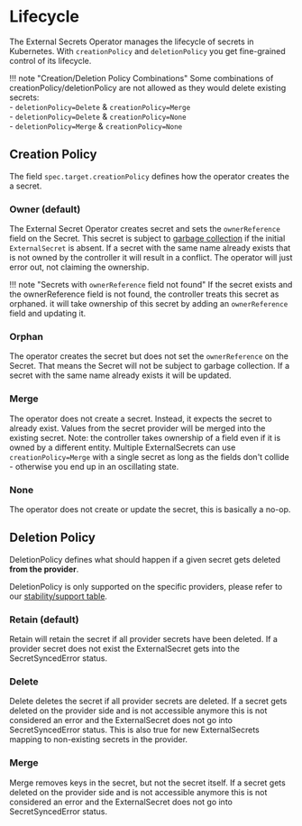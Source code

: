 # Lifecycle
The External Secrets Operator manages the lifecycle of secrets in Kubernetes. With `creationPolicy` and `deletionPolicy` you get fine-grained control of its lifecycle.

!!! note "Creation/Deletion Policy Combinations"
    Some combinations of creationPolicy/deletionPolicy are not allowed as they would delete existing secrets:
    <br/>- `deletionPolicy=Delete` & `creationPolicy=Merge`
    <br/>- `deletionPolicy=Delete` & `creationPolicy=None`
    <br/>- `deletionPolicy=Merge` & `creationPolicy=None`

## Creation Policy
The field `spec.target.creationPolicy` defines how the operator creates the a secret.

### Owner (default)
The External Secret Operator creates secret and sets the `ownerReference` field on the Secret. This secret is subject to [garbage collection](https://kubernetes.io/docs/concepts/architecture/garbage-collection/) if the initial `ExternalSecret` is absent. If a secret with the same name already exists that is not owned by the controller it will result in a conflict. The operator will just error out, not claiming the ownership.

!!! note "Secrets with `ownerReference` field not found"
    If the secret exists and the ownerReference field is not found, the controller treats this secret as orphaned. it will take ownership of this secret by adding an `ownerReference` field and updating it.

### Orphan
The operator creates the secret but does not set the `ownerReference` on the Secret. That means the Secret will not be subject to garbage collection. If a secret with the same name already exists it will be updated.

### Merge
The operator does not create a secret. Instead, it expects the secret to already exist. Values from the secret provider will be merged into the existing secret. Note: the controller takes ownership of a field even if it is owned by a different entity. Multiple ExternalSecrets can use `creationPolicy=Merge` with a single secret as long as the fields don't collide - otherwise you end up in an oscillating state.

### None
The operator does not create or update the secret, this is basically a no-op.

## Deletion Policy
DeletionPolicy defines what should happen if a given secret gets deleted **from the provider**.

DeletionPolicy is only supported on the specific providers, please refer to our [stability/support table](../introduction/stability-support.md).

### Retain (default)
Retain will retain the secret if all provider secrets have been deleted.
If a provider secret does not exist the ExternalSecret gets into the
SecretSyncedError status.

### Delete
Delete deletes the secret if all provider secrets are deleted.
If a secret gets deleted on the provider side and is not accessible
anymore this is not considered an error and the ExternalSecret
does not go into SecretSyncedError status. This is also true for new
ExternalSecrets mapping to non-existing secrets in the provider.

### Merge
Merge removes keys in the secret, but not the secret itself.
If a secret gets deleted on the provider side and is not accessible
anymore this is not considered an error and the ExternalSecret
does not go into SecretSyncedError status.


